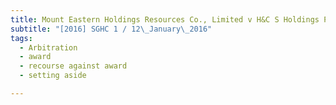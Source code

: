 ```yaml
---
title: Mount Eastern Holdings Resources Co., Limited v H&C S Holdings Pte Ltd and another matter 
subtitle: "[2016] SGHC 1 / 12\_January\_2016"
tags:
  - Arbitration
  - award
  - recourse against award
  - setting aside

---
```


